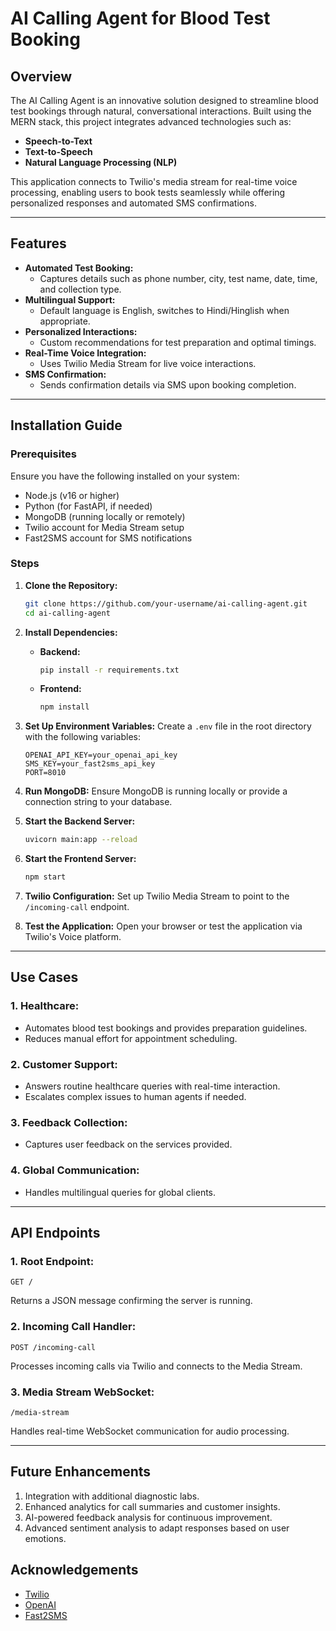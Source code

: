 # AI Calling Agent for Blood Test Booking

## Overview
The AI Calling Agent is an innovative solution designed to streamline blood test bookings through natural, conversational interactions. Built using the MERN stack, this project integrates advanced technologies such as:

- **Speech-to-Text**
- **Text-to-Speech**
- **Natural Language Processing (NLP)**

This application connects to Twilio's media stream for real-time voice processing, enabling users to book tests seamlessly while offering personalized responses and automated SMS confirmations.

---

## Features

- **Automated Test Booking:**
  - Captures details such as phone number, city, test name, date, time, and collection type.
- **Multilingual Support:**
  - Default language is English, switches to Hindi/Hinglish when appropriate.
- **Personalized Interactions:**
  - Custom recommendations for test preparation and optimal timings.
- **Real-Time Voice Integration:**
  - Uses Twilio Media Stream for live voice interactions.
- **SMS Confirmation:**
  - Sends confirmation details via SMS upon booking completion.

---

## Installation Guide

### Prerequisites
Ensure you have the following installed on your system:
- Node.js (v16 or higher)
- Python (for FastAPI, if needed)
- MongoDB (running locally or remotely)
- Twilio account for Media Stream setup
- Fast2SMS account for SMS notifications

### Steps

1. **Clone the Repository:**
   ```bash
   git clone https://github.com/your-username/ai-calling-agent.git
   cd ai-calling-agent
   ```

2. **Install Dependencies:**
   - **Backend:**
     ```bash
     pip install -r requirements.txt
     ```
   - **Frontend:**
     ```bash
     npm install
     ```

3. **Set Up Environment Variables:**
   Create a `.env` file in the root directory with the following variables:
   ```env
   OPENAI_API_KEY=your_openai_api_key
   SMS_KEY=your_fast2sms_api_key
   PORT=8010
   ```

4. **Run MongoDB:**
   Ensure MongoDB is running locally or provide a connection string to your database.

5. **Start the Backend Server:**
   ```bash
   uvicorn main:app --reload
   ```

6. **Start the Frontend Server:**
   ```bash
   npm start
   ```

7. **Twilio Configuration:**
   Set up Twilio Media Stream to point to the `/incoming-call` endpoint.

8. **Test the Application:**
   Open your browser or test the application via Twilio's Voice platform.

---

## Use Cases

### 1. **Healthcare:**
   - Automates blood test bookings and provides preparation guidelines.
   - Reduces manual effort for appointment scheduling.

### 2. **Customer Support:**
   - Answers routine healthcare queries with real-time interaction.
   - Escalates complex issues to human agents if needed.

### 3. **Feedback Collection:**
   - Captures user feedback on the services provided.

### 4. **Global Communication:**
   - Handles multilingual queries for global clients.

---

## API Endpoints

### 1. **Root Endpoint:**
   ```http
   GET /
   ```
   Returns a JSON message confirming the server is running.

### 2. **Incoming Call Handler:**
   ```http
   POST /incoming-call
   ```
   Processes incoming calls via Twilio and connects to the Media Stream.

### 3. **Media Stream WebSocket:**
   ```ws
   /media-stream
   ```
   Handles real-time WebSocket communication for audio processing.

---

## Future Enhancements

1. Integration with additional diagnostic labs.
2. Enhanced analytics for call summaries and customer insights.
3. AI-powered feedback analysis for continuous improvement.
4. Advanced sentiment analysis to adapt responses based on user emotions.


## Acknowledgements
- [Twilio](https://www.twilio.com/)
- [OpenAI](https://openai.com/)
- [Fast2SMS](https://www.fast2sms.com/)
